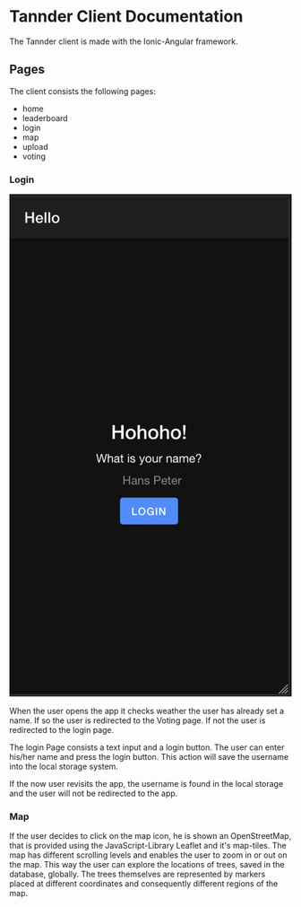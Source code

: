 # Tannder Client Documentation

The Tannder client is made with the Ionic-Angular framework.

## Pages

The client consists the following pages:

- home
- leaderboard
- login
- map
- upload
- voting

### Login

![login page](./client/login.png "Login Page")

When the user opens the app it checks weather the user has already set a name. If so the user is redirected to the Voting page. If not the user is redirected to the login page.

The login Page consists a text input and a login button. The user can enter his/her name and press the login button. This action will save the username into the local storage system.

If the now user revisits the app, the username is found in the local storage and the user will not be redirected to the app.


### Map

If the user decides to click on the map icon, he is shown an OpenStreetMap, that is provided using the JavaScript-Library Leaflet and it's map-tiles. The map has different scrolling levels and enables the user to zoom in or out on the map. 
This way the user can explore the locations of trees, saved in the database, globally. The trees themselves are represented by markers placed at different coordinates and consequently different regions of the map.
